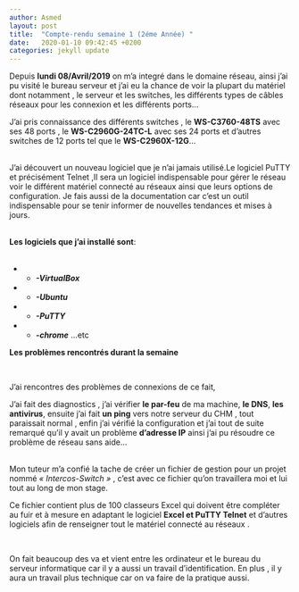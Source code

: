 ```yaml
---
author: Asmed
layout: post
title:  "Compte-rendu semaine 1 (2éme Année) "
date:   2020-01-10 09:42:45 +0200
categories: jekyll update
---
```



Depuis **lundi 08/Avril/2019** on m’a integré dans le domaine réseau, ainsi j’ai pu visité le bureau serveur et j’ai eu la chance de voir la plupart du matériel dont notamment , le serveur et les switches, les différents types de câbles réseaux pour les connexion  et les différents ports… 
<br/> 
 


J’ai pris connaissance des différents switches , le **WS-C3760-48TS** avec ses 48 ports , le **WS-C2960G-24TC-L**  avec ses 24 ports et d’autres switches de 12 ports tel que le **WS-C2960X-12G**…  
<br/> 

J’ai découvert un nouveau logiciel que je n’ai jamais utilisé.Le logiciel PuTTY et précisément Telnet ,Il sera un logiciel indispensable pour gérer  le réseau voir le différent matériel connecté au réseaux ainsi que leurs options de configuration.
Je fais aussi de la documentation car c’est un outil indispensable pour   se tenir informer de nouvelles tendances et mises à jours.  
<br/> 
  

**Les logiciels que j’ai installé sont**:  
<br/> 
* - ***-VirtualBox***
* - ***-Ubuntu***
* - ***-PuTTY***
* - ***-chrome*** ...etc  


**Les problèmes rencontrés durant la semaine**      

<br/> 
  
J’ai rencontres des problèmes de connexions de ce fait,

J’ai fait des diagnostics , j’ai vérifier **le par-feu** de ma machine, **le DNS**, **les antivirus**, ensuite j’ai fait **un ping** vers notre serveur du CHM , tout paraissait normal , enfin j’ai vérifié la configuration et j’ai tout de suite remarqué qu’il y avait un problème  **d’adresse IP** ainsi j’ai pu résoudre ce problème de réseau sans aide...  
<br/> 

Mon tuteur m’a confié la tache de créer un fichier de gestion  pour un projet nommé *« Intercos-Switch »* , c’est avec ce fichier qu’on travaillera moi et lui tout au long de mon stage.  

Ce fichier contient plus de 100 classeurs Excel qui doivent être compléter au fuir et à mesure en adaptant le logiciel **Excel et PuTTY Telnet** et d’autres logiciels afin de renseigner tout le matériel connecté au réseaux  .  

<br/> 

On fait beaucoup des va et vient entre les ordinateur et le bureau du serveur informatique car il y a aussi un travail d’identification. En plus , il y aura un travail plus technique car on va faire de la pratique aussi.  


[jekyll-docs]: http://jekyllrb.com/docs/home
[jekyll-gh]:   https://github.com/jekyll/jekyll
[jekyll-talk]: https://talk.jekyllrb.com/
